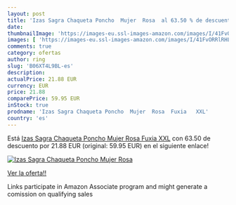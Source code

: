 ```yaml
---
layout: post
title: 'Izas Sagra Chaqueta Poncho  Mujer  Rosa  al 63.50 % de descuento'
date: 
thumbnailImage: 'https://images-eu.ssl-images-amazon.com/images/I/41FvORRlRHL._SL200_.jpg'
images: [ 'https://images-eu.ssl-images-amazon.com/images/I/41FvORRlRHL._SL200_.jpg' ]
comments: true
category: ofertas
author: ring
slug: 'B06XT4L9BL-es'
description:
actualPrice: 21.88 EUR
currency: EUR
price: 21.88
comparePrice: 59.95 EUR
inStock: true
prodname: 'Izas Sagra Chaqueta Poncho  Mujer  Rosa  Fuxia   XXL'
country: 'es'
---
```


Está [Izas Sagra Chaqueta Poncho  Mujer  Rosa  Fuxia   XXL](https://www.amazon.es/dp/B06XT4L9BL/?tag=tolees-21) con 63.50 de descuento por 21.88 EUR (original: 59.95 EUR) en el siguiente enlace!

[![Izas Sagra Chaqueta Poncho  Mujer  Rosa ](https://images-eu.ssl-images-amazon.com/images/I/41FvORRlRHL._SL200_.jpg)](https://www.amazon.es/dp/B06XT4L9BL/?tag=tolees-21)

[Ver la oferta!!](https://www.amazon.es/dp/B06XT4L9BL/?tag=tolees-21)

Links participate in Amazon Associate program and might generate a comission on qualifying sales


